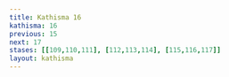 ```yaml
---
title: Kathisma 16
kathisma: 16
previous: 15
next: 17
stases: [[109,110,111], [112,113,114], [115,116,117]]
layout: kathisma
---
```

